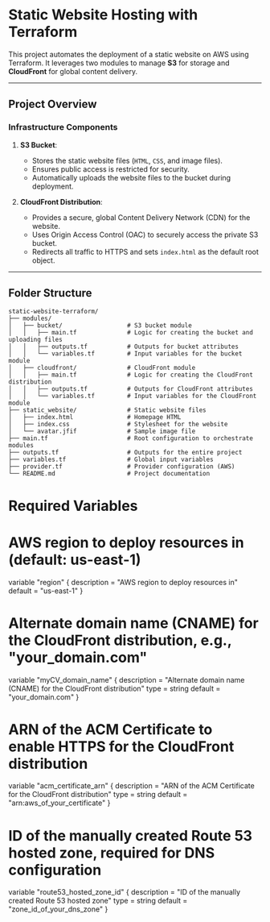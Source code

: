 # **Static Website Hosting with Terraform**

This project automates the deployment of a static website on AWS using Terraform. It leverages two modules to manage **S3** for storage and **CloudFront** for global content delivery.

---

## **Project Overview**

### **Infrastructure Components**
1. **S3 Bucket**:
   - Stores the static website files (`HTML`, `CSS`, and image files).
   - Ensures public access is restricted for security.
   - Automatically uploads the website files to the bucket during deployment.

2. **CloudFront Distribution**:
   - Provides a secure, global Content Delivery Network (CDN) for the website.
   - Uses Origin Access Control (OAC) to securely access the private S3 bucket.
   - Redirects all traffic to HTTPS and sets `index.html` as the default root object.

---

## **Folder Structure**

```plaintext
static-website-terraform/
├── modules/
│   ├── bucket/                  # S3 bucket module
│   │   ├── main.tf              # Logic for creating the bucket and uploading files
│   │   ├── outputs.tf           # Outputs for bucket attributes
│   │   └── variables.tf         # Input variables for the bucket module
│   ├── cloudfront/              # CloudFront module
│   │   ├── main.tf              # Logic for creating the CloudFront distribution
│   │   ├── outputs.tf           # Outputs for CloudFront attributes
│   │   └── variables.tf         # Input variables for the CloudFront module
├── static_website/              # Static website files
│   ├── index.html               # Homepage HTML
│   ├── index.css                # Stylesheet for the website
│   └── avatar.jfif              # Sample image file
├── main.tf                      # Root configuration to orchestrate modules
├── outputs.tf                   # Outputs for the entire project
├── variables.tf                 # Global input variables
├── provider.tf                  # Provider configuration (AWS)
└── README.md                    # Project documentation
```

# Required Variables

# AWS region to deploy resources in (default: us-east-1)
variable "region" {
  description = "AWS region to deploy resources in"
  default     = "us-east-1"
}

# Alternate domain name (CNAME) for the CloudFront distribution, e.g., "your_domain.com"
variable "myCV_domain_name" {
  description = "Alternate domain name (CNAME) for the CloudFront distribution"
  type        = string
  default     = "your_domain.com"
}

# ARN of the ACM Certificate to enable HTTPS for the CloudFront distribution
variable "acm_certificate_arn" {
  description = "ARN of the ACM Certificate for the CloudFront distribution"
  type        = string
  default     = "arn:aws_of_your_certificate"
}

# ID of the manually created Route 53 hosted zone, required for DNS configuration
variable "route53_hosted_zone_id" {
  description = "ID of the manually created Route 53 hosted zone"
  type        = string
  default     = "zone_id_of_your_dns_zone"
}

